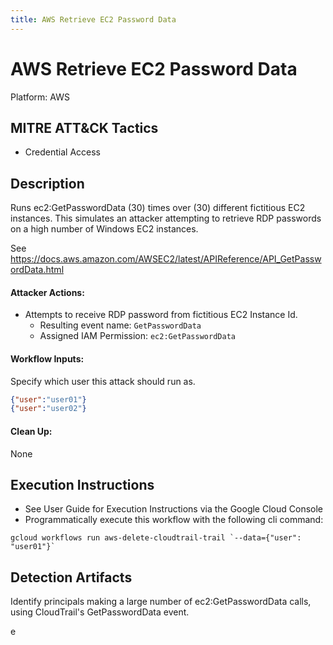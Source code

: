 ```yaml
---
title: AWS Retrieve EC2 Password Data
---
```


# AWS Retrieve EC2 Password Data


Platform: AWS

## MITRE ATT&CK Tactics


- Credential Access

## Description


Runs ec2:GetPasswordData (30) times over (30) different fictitious EC2 instances. This simulates an attacker attempting to retrieve RDP passwords on a high number of Windows EC2 instances.

See https://docs.aws.amazon.com/AWSEC2/latest/APIReference/API_GetPasswordData.html

#### Attacker Actions: 

- Attempts to receive RDP password from fictitious EC2 Instance Id.
  - Resulting event name: `GetPasswordData`
  - Assigned IAM Permission: `ec2:GetPasswordData`

#### Workflow Inputs: 
Specify which user this attack should run as.   
```json
{"user":"user01"}
{"user":"user02"}
```
#### Clean Up: 

None

## Execution Instructions

- See User Guide for Execution Instructions via the Google Cloud Console
- Programmatically execute this workflow with the following cli command:

```
gcloud workflows run aws-delete-cloudtrail-trail `--data={"user": "user01"}` 
```


## Detection Artifacts


Identify principals making a large number of ec2:GetPasswordData calls, using CloudTrail's GetPasswordData event.

e